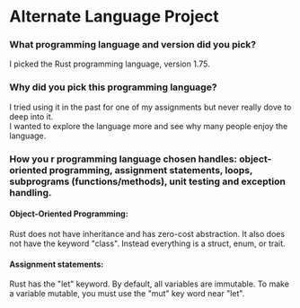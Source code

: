 # Alternate Language Project

### What programming language and version did you pick?
I picked the Rust programming language, version 1.75.

### Why did you pick this programming language? 
I tried using it in the past for one of my assignments but never really dove to deep into it.\
I wanted to explore the language more and see why many people enjoy the language.

### How you r programming language chosen handles: object-oriented programming, assignment statements, loops, subprograms (functions/methods), unit testing and exception handling.
#### Object-Oriented Programming:
Rust does not have inheritance and has zero-cost abstraction. It also does not have the keyword "class". Instead everything is a struct, enum, or trait. 
#### Assignment statements: 
Rust has the "let" keyword. By default, all variables are immutable. To make a variable mutable, you must use the "mut" key word near "let".
